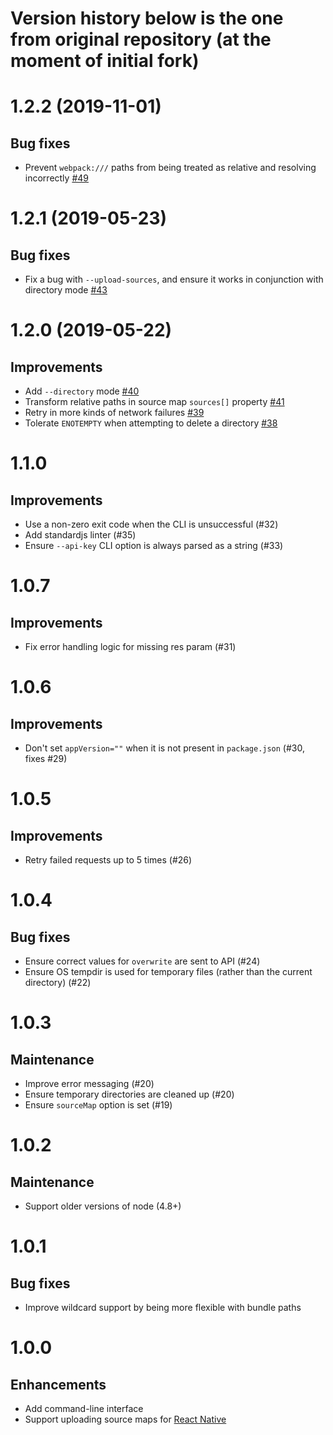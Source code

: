 # Version history below is the one from original repository (at the moment of initial fork)

# 1.2.2 (2019-11-01)

## Bug fixes

* Prevent `webpack:///` paths from being treated as relative and resolving incorrectly [#49](https://github.com/bugsnag/bugsnag-sourcemaps/pull/49)

# 1.2.1 (2019-05-23)

## Bug fixes

* Fix a bug with `--upload-sources`, and ensure it works in conjunction with directory mode [#43](https://github.com/bugsnag/bugsnag-sourcemaps/pull/43)

# 1.2.0 (2019-05-22)

## Improvements

* Add `--directory` mode [#40](https://github.com/bugsnag/bugsnag-sourcemaps/pull/40)
* Transform relative paths in source map `sources[]` property [#41](https://github.com/bugsnag/bugsnag-sourcemaps/pull/41)
* Retry in more kinds of network failures [#39](https://github.com/bugsnag/bugsnag-sourcemaps/pull/39)
* Tolerate `ENOTEMPTY` when attempting to delete a directory [#38](https://github.com/bugsnag/bugsnag-sourcemaps/pull/38)

# 1.1.0

## Improvements

* Use a non-zero exit code when the CLI is unsuccessful (#32)
* Add standardjs linter (#35)
* Ensure `--api-key` CLI option is always parsed as a string (#33)

# 1.0.7

## Improvements

* Fix error handling logic for missing res param (#31)

# 1.0.6

## Improvements

* Don't set `appVersion=""` when it is not present in `package.json` (#30, fixes #29)

# 1.0.5

## Improvements

* Retry failed requests up to 5 times (#26)

# 1.0.4

## Bug fixes

* Ensure correct values for `overwrite` are sent to API (#24)
* Ensure OS tempdir is used for temporary files (rather than the current directory) (#22)

# 1.0.3

## Maintenance

* Improve error messaging (#20)
* Ensure temporary directories are cleaned up (#20)
* Ensure `sourceMap` option is set (#19)

# 1.0.2

## Maintenance

* Support older versions of node (4.8+)

# 1.0.1

## Bug fixes

* Improve wildcard support by being more flexible with bundle paths

# 1.0.0

## Enhancements

* Add command-line interface
* Support uploading source maps for [React Native](https://docs.bugsnag.com/platforms/react-native/showing-full-stacktraces/)
